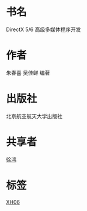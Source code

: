 # 书名 #
DirectX 5/6 高级多媒体程序开发

# 作者 #
朱春喜 吴佳鲜 编著

# 出版社 #
北京航空航天大学出版社

# 共享者 #
[徐鸿](XH.md)

# 标签 #
[XH06](XH06.md)